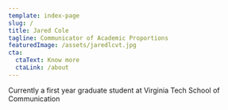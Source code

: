 ```yaml
---
template: index-page
slug: /
title: Jared Cole
tagline: Communicator of Academic Proportions
featuredImage: /assets/jaredlcvt.jpg
cta:
  ctaText: Know more
  ctaLink: /about
---
```

Currently a first year graduate student at Virginia Tech School of Communication